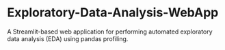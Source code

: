 # Exploratory-Data-Analysis-WebApp
A Streamlit-based web application for performing automated exploratory data analysis (EDA) using pandas profiling.
